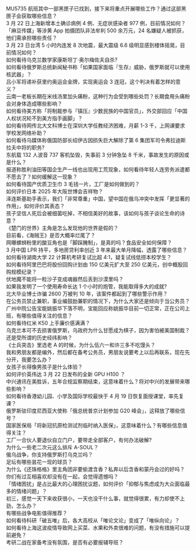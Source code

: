 MU5735 航班其中一部黑匣子已找到，接下来将重点开展哪些工作？通过这部黑匣子会获取哪些信息？  
3 月 22 日上海新增本土确诊病例 4 例、无症状感染者 977 例，目前情况如何？  
「麻豆传媒」等涉黄 App 拍摄团队非法牟利 500 余万元，24 名嫌疑人被抓获，他们需承担哪些责任？  
3 月 23 日台湾 5 小时内连发 8 次地震，最大震级 6.6 级明显感到楼体摇晃，目前情况如何？  
如何看待乌克兰数学家康斯坦丁·奥尔梅佐夫自杀?  
如何看待俄罗斯总统新闻秘书称「如果国家面临『生存』威胁，俄罗斯就可以使用核武器」？  
吕小军将递补获里约奥运会金牌，实现奥运会 3 连冠，这个判决有着怎样的意义？  
云南一老板长期在米线汤里加头痛粉，这种行为会受到哪些处罚？长期食用头痛粉会对身体造成哪些影响？  
如何看待美方称「将制裁参与『镇压』少数民族的中国官员」，外交部回应「中国人权状况轮不到美方指手画脚」？  
如何看待网传北大文科博士在深圳大学任教经济困难，月薪 1-3 千，上网课要求学校发网络补助？  
如何看待乌媒体称俄国防部长绍伊古因损失巨大解除了第 6 集团军司令弗拉迪斯拉夫中将的职务?  
东航载 132 人波音 737 客机坠毁，失事前 3 分钟急坠 8 千米，事故发生的原因或是什么？  
报道称胜利油田等国企生产一线也出现用工荒现象，如何看待年轻人连劳务派遣都不愿去了？如何缓解这一现象？  
如何看待国产优质卫生巾 3 毛钱一片，工厂是如何做到的？  
如何评价日本 2025 年大阪世博会吉祥物？  
泽连斯基助手表示，我们「非常尊重」中国，望中国在俄乌冲突中发挥「更显著的作用」，如何评价其表态？  
孩子坚信人死后会被细菌吃掉，不相信美好的故事，该如何与孩子谈论生命的诗意？  
《楚门的世界》主角是怎么发现他的世界是假的？  
目前看，《海贼王》是否大概率烂尾了？  
网曝螺蛳粉里的酸豆角也是「脚踩腌制」，是真的吗？食品安全如何保障？  
3 月中国 LPR 持平，多地房贷利率创近 3 年来最大单月降幅，透露了哪些信息？  
如何看待湖南大学 22 计算机考研复试比超 4:1，疑复试线低捞本校学生？  
如何看待阿里巴巴将股份回购计划由 150 亿美元扩大至 250 亿美元，创中概股回购规模纪录？  
伏地魔不能将一粒沙子变成魂器然后丢到沙漠里吗？  
如果我发明了一个使用寿命长达 1 个小时的炮管，我能取得多大的成就?  
北大毕业博士诈骗 2600 万被判 10 年，该案件都起到了哪些警示作用？  
在公务员禁止兼职，事业编鼓励兼职的情况下，为什么大家还是倾向于当公务员？  
广州中院公告宝能姚振华下落不明，宝能回应称姚振华目前一切正常，正在公司上班，有哪些值得关注的信息？  
如何看待红米 K50 上手廉价感满满？  
乌克兰本可不去损害俄罗斯，乌政府为什么甘愿成为棋子，因为害怕被美国制裁？还是受所谓的历史经纬影响？  
《士兵突击》里选老 A 的时候，为什么伍六一和许三多不吃馒头？  
我和男朋友都是编外，然后都在备考公务员，男朋友说要考上以后再联系，现在先分开，我要怎么办？  
女孩子长得像男孩子是什么体验？  
如何评价英伟达 3 月 22 日发布的全新 GPU H100 ？  
中兴通讯在美胜诉，五年合规监察期结束，这意味着什么？将对中兴的发展带来哪些影响？  
如何看待香港幼儿园、小学及国际学校最快于 4 月 19 日恢复面授课堂，率先复课？  
俄罗斯驻印度尼西亚大使称「俄总统普京计划参加 G20 峰会」，这释放了哪些信号？  
国家医保局「将新冠抗原检测试剂临时纳入医保」，这意味着什么？有哪些信息值得关注？  
工厂一合伙人要退伙自立门户，要带走全部客户，有何办法破解?  
为什么一些老二次元这么排斥 A-SOUL？  
俄乌战争，你支持俄罗斯打乌克兰吗？  
足坛有哪些昙花一现的球员？  
为什么《还珠格格》里主角团非要偷渡含香？私奔以后含香和蒙丹会过的好吗？  
你们有过互相喜欢却没有在一起，会觉得遗憾吗？  
「情绪困扰」是占比最大的心理困扰议题，如何评价「抑郁与焦虑成为大众面临最多的情绪问题」？  
初三，感觉一天下来收获很小，一天也没干什么事，就觉得很累，有力却使不上劲，怎么办？  
有哪些战争电影值得推荐？  
如何看待科研「破五唯」后，各大高校从「唯论文论」变成了「唯纵向论」？  
如何看待上海这波疫情导致网上买菜、水果和外卖很难的问题，有没有措施可以提前避免？  
考研二战在家备考没有氛围，是否有必要报辅导班？  
